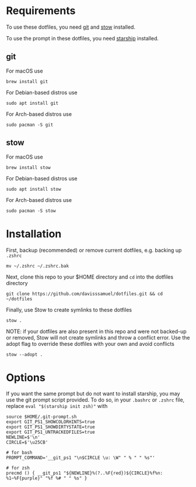 # Requirements

To use these dotfiles, you need [git](https://git-scm.com/) and [stow](https://www.gnu.org/software/stow/) installed.

To use the prompt in these dotfiles, you need [starship](https://starship.rs/) installed.

## git

For macOS use

```
brew install git
```

For Debian-based distros use

```
sudo apt install git
```

For Arch-based distros use

```
sudo pacman -S git
```

## stow

For macOS use

```
brew install stow
```

For Debian-based distros use

```
sudo apt install stow
```

For Arch-based distros use

```
sudo pacman -S stow
```

# Installation


First, backup (recommended) or remove current dotfiles, e.g. backing up `.zshrc`

```
mv ~/.zshrc ~/.zshrc.bak
```

Next, clone this repo to your $HOME directory and `cd` into the dotfiles directory

```
git clone https://github.com/davisssamuel/dotfiles.git && cd ~/dotfiles
```

Finally, use Stow to create symlinks to these dotfiles

```
stow .
```

NOTE: if your dotfiles are also present in this repo and were not backed-up or removed, Stow will not create symlinks and throw a conflict error. Use the adopt flag to override these dotfiles with your own and avoid conflicts

```
stow --adopt .
```

# Options

If you want the same prompt but do not want to install starship, you may use the git prompt script provided. To do so, in your `.bashrc` or `.zshrc` file, replace `eval "$(starship init zsh)"` with

```
source $HOME/.git-prompt.sh
export GIT_PS1_SHOWCOLORHINTS=true
export GIT_PS1_SHOWDIRTYSTATE=true
export GIT_PS1_UNTRACKEDFILES=true
NEWLINE=$'\n'
CIRCLE=$'\u25CB'

# for bash
PROMPT_COMMAND='__git_ps1 "\n$CIRCLE \u: \W" " % " " %s"'

# for zsh
precmd () { __git_ps1 "${NEWLINE}%(?..%F{red})${CIRCLE}%f%n: %1~%F{purple}" "%f %# " " %s" }
```
